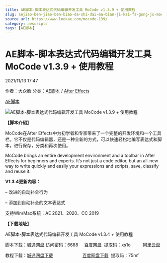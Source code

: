 ```yaml
---
title: AE脚本-脚本表达式代码编辑开发工具 MoCode v1.3.9 + 使用教程
slug: aejiao-ben-jiao-ben-biao-da-shi-dai-ma-bian-ji-kai-fa-gong-ju-mocode-v1-3-9-shi-yong-jiao-cheng
source_url: https://www.lookae.com/mocode-139/
category: aescripts
tags: [AE脚本]
---
```

# AE脚本-脚本表达式代码编辑开发工具 MoCode v1.3.9 + 使用教程

2021/11/13 17:47

作者：大众脸
分类：[AE脚本](https://www.lookae.com/after-effects/aescripts/) / [After Effects](https://www.lookae.com/after-effects/)

[AE脚本](https://www.lookae.com/tag/ae%e8%84%9a%e6%9c%ac/)

![AE脚本-脚本表达式代码编辑开发工具 MoCode v1.3.9 + 使用教程](https://www.lookae.com/wp-content/uploads/2020/01/MoCode.jpg "AE脚本-脚本表达式代码编辑开发工具 MoCode v1.3.9 + 使用教程-LookAE.com")

**【脚本介绍】**

MoCode在After Effects中为初学者和专家带来了一个完整的开发环境和一个工具栏。它不仅是代码编辑器，还是一种全新的方式，可以快速轻松地编写表达式和脚本，进行保存，分类和再次使用。

MoCode brings an entire development environment and a toolbar in After Effects for beginners and experts. It’s not just a code editor, but an all-new way to write quickly and easily your expressions and scripts, save, classify and reuse it.

**V1.3.4更新内容：**

– 改进的自动补全行为

– 添加到自动补全的文本表达式

支持Win/Mac系统：AE 2021、2020、CC 2019

**【下载地址】**

AE脚本-脚本表达式代码编辑开发工具 MoCode v1.3.4 + 使用教程

脚本下载：[城通网盘](https://url62.ctfile.com/f/680462-520619127-2ad196) 访问密码：6688     [百度网盘](https://pan.baidu.com/s/13JlI3MJOh7IxgnakFG-_ww)  提取码：xs1o          [阿里云盘](https://www.aliyundrive.com/s/f8AGWRM1svZ)

教程下载：[城通网盘下载](https://089u.com/file/680462-465077520)                        [百度网盘下载](https://pan.baidu.com/s/1R2LUfellO0TenPdAHnGfcg)  提取码：75mf

